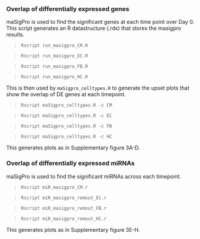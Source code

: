 ### Overlap of differentially expressed genes

maSigPro is used to find the significant genes at each time point over Day 0. This script generates an R datastructure (.rds) that stores the masigpro results.

>`Rscript run_masigpro_CM.R`

>`Rscript run_masigpro_EC.R`

>`Rscript run_masigpro_FB.R`

>`Rscript run_masigpro_HC.R`

This is then used by `maSigpro_celltypes.R` to generate the upset plots that show the overlap of DE genes at each timepoint.

>`Rscript maSigpro_celltypes.R -c CM`

>`Rscript maSigpro_celltypes.R -c EC`

>`Rscript maSigpro_celltypes.R -c FB`

>`Rscript maSigpro_celltypes.R -c HC`

This generates plots as in Supplementary figure 3A-D.

### Overlap of differentially expressed miRNAs

maSigPro is used to find the significant miRNAs across each timepoint.

>`Rscript miR_masigpro_CM.r`

>`Rscript miR_masigpro_remout_EC.r`

>`Rscript miR_masigpro_remout_FB.r`

>`Rscript miR_masigpro_remout_HC.r`

This generates plots as in Supplementary figure 3E-H.
